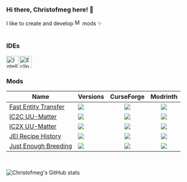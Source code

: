### Hi there, Christofmeg here! 👋
I like to create and develop [<img alt="Minecraft" width="16px" src="https://icons.iconarchive.com/icons/papirus-team/papirus-apps/512/minecraft-icon.png"/>](https://www.minecraft.net/) mods :sparkles:
<br/>
<br/>

### IDEs
[<img align="left" alt="Intellij" width="32px" src="https://icons.iconarchive.com/icons/papirus-team/papirus-apps/512/intellij-icon.png"/>](https://www.jetbrains.com/idea/)[<img align="left" alt="Eclipse" width="32px" src="https://icons.iconarchive.com/icons/papirus-team/papirus-apps/512/eclipse-icon.png"/>](https://www.eclipse.org)
<br/>
<br/>

### Mods
| Name | Versions | CurseForge | Modrinth |
| ----------- | ----------- | ----------- | ----------- |
| <a href="https://github.com/Christofmeg/FastEntityTransfer">Fast Entity Transfer</a>| <a href="https://www.curseforge.com/minecraft/mc-mods/fastentitytransfer"><img src="http://cf.way2muchnoise.eu/versions/828407.svg" style="max-width:100%;"> | <div align="center"><a href="https://www.curseforge.com/minecraft/mc-mods/fastentitytransfer"><img src="https://cf.way2muchnoise.eu/828407.svg" style="max-width:100%;"></a> </div> | <div id="curseforge" align="center"><a href="https://modrinth.com/mod/fastentitytransfer"><img src="https://img.shields.io/modrinth/dt/inmPbeHN" style="max-width:100%;"></a></div> 
| <a href="https://github.com/Christofmeg/IC2C-UU-Matter">IC2C UU-Matter</a>| <a href="https://www.curseforge.com/minecraft/mc-mods/ic2cuumatter"><img src="http://cf.way2muchnoise.eu/versions/827219.svg" style="max-width:100%;"></a> | <div align="center"><a href="https://www.curseforge.com/minecraft/mc-mods/ic2cuumatter"><img src="https://cf.way2muchnoise.eu/827219.svg" style="max-width:100%;"></a> </div>| <div  align="center"><a href="https://modrinth.com/mod/ic2cuumatter"><img src="https://img.shields.io/modrinth/dt/FOVCOVzb" style="max-width:100%;"></a></div> 
| <a href="https://github.com/Christofmeg/IC2X-UU-Matter">IC2X UU-Matter</a>| <a href="https://www.curseforge.com/minecraft/mc-mods/ic2xuumatter"><img src="http://cf.way2muchnoise.eu/versions/851120.svg" style="max-width:100%;"></a> | <div align="center"><a href="https://www.curseforge.com/minecraft/mc-mods/ic2xuumatter"><img src="https://cf.way2muchnoise.eu/851120.svg" style="max-width:100%;"></a> </div>| <div  align="center"><a href="https://modrinth.com/mod/ic2xuumatter"><img src="https://img.shields.io/modrinth/dt/47X9IMcP" style="max-width:100%;"></a></div> 
| <a href="https://github.com/Christofmeg/JEI-Recipe-History">JEI Recipe History</a>| <a href="https://www.curseforge.com/minecraft/mc-mods/jei-recipe-history"><img src="http://cf.way2muchnoise.eu/versions/856893.svg" style="max-width:100%;"></a> | <div align="center"><a href="https://www.curseforge.com/minecraft/mc-mods/jei-recipe-history"><img src="https://cf.way2muchnoise.eu/856893.svg" style="max-width:100%;"></a> </div> | <div id="modrinth" align="center"><a href="https://modrinth.com/mod/jei-recipe-history"><img src="https://img.shields.io/modrinth/dt/Elnre0D7" style="max-width:100%;"></a></div> 
| <a href="https://github.com/Christofmeg/JustEnoughBreeding">Just Enough Breeding</a>| <a href="https://www.curseforge.com/minecraft/mc-mods/justenoughbreeding"><img src="http://cf.way2muchnoise.eu/versions/899386.svg" style="max-width:100%;"></a> | <div align="center"><a href="https://www.curseforge.com/minecraft/mc-mods/justenoughbreeding"><img src="https://cf.way2muchnoise.eu/899386.svg" style="max-width:100%;"></a> </div> | <div id="modrinth" align="center"><a href="https://modrinth.com/mod/justenoughbreeding"><img src="https://img.shields.io/modrinth/dt/9Pk89J3g" style="max-width:100%;"></a></div> 
<!---
</div>

"Something went wrong! file an issue at https://tiny.one/readme-stats
Maximum retries exceeded Please add an env variable called PAT_1 with your github token in vercel"
-->
<br/>
  
![Christofmeg's GitHub stats](https://github-readme-stats.vercel.app/api?username=Christofmeg&show_icons=true&theme=transparent)
